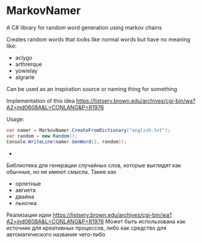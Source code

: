 # MarkovNamer
A C# library for random word generation using markov chains

Creates random words that looks like normal words but have no meaning like:

* aclygo
* arthrerque
* yowielay
* algrarle

Can be used as an inspiration source or naming thing for something

Implementation of this idea https://listserv.brown.edu/archives/cgi-bin/wa?A2=ind0608A&L=CONLANG&P=R1976

Usage: 

```C#
var namer = MarkovNamer.CreateFromDictionary("english.txt");
var random = new Random();
Console.WriteLine(namer.GenWord(2, random));
```
-

Библиотека для генерации случайных слов, которые выглядят как обычные, но не имеют смысла. Такие как 

* орлетные
* авгиета
* двайна
* льночка

Реализация идеи https://listserv.brown.edu/archives/cgi-bin/wa?A2=ind0608A&L=CONLANG&P=R1976
Может быть использована как источник для креативных процессов, либо как средство для автоматического названия чего-либо
